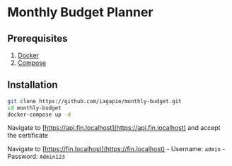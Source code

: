 # Monthly Budget Planner

## Prerequisites

1. [Docker](https://docs.docker.com/install/)
2. [Compose](https://docs.docker.com/compose/install/)

## Installation

```bash
git clone https://github.com/iagapie/monthly-budget.git
cd monthly-budget
docker-compose up -d
```

Navigate to [https://api.fin.localhost](https://api.fin.localhost) and accept the certificate

Navigate to [https://fin.localhost](https://fin.localhost)
	- Username: `admin`
	- Password: `Admin123`
